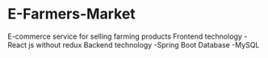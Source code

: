 # E-Farmers-Market
E-commerce service for selling farming products
Frontend technology - React js without redux
Backend technology -Spring Boot
Database -MySQL
